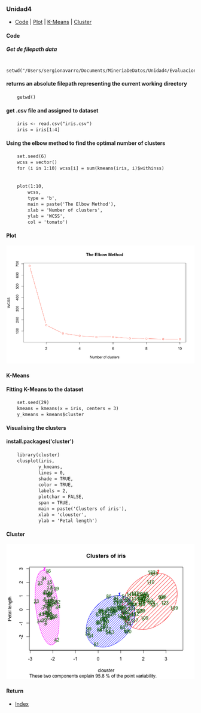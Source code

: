 ### Unidad4

- [Code](#Code) | [Plot](#Plot) | [K-Means](#K-Means) | [Cluster](#Cluster)

#### Code
##### Get de filepath data
        setwd("/Users/sergionavarro/Documents/MineriaDeDatos/Unidad4/Evaluacion")
#### returns an absolute filepath representing the current working directory
        getwd()
#### get .csv file and assigned to dataset
        iris <- read.csv("iris.csv")
        iris = iris[1:4]

#### Using the elbow method to find the optimal number of clusters
        set.seed(6)
        wcss = vector()
        for (i in 1:10) wcss[i] = sum(kmeans(iris, i)$withinss)


        plot(1:10,
            wcss,
            type = 'b',
            main = paste('The Elbow Method'),
            xlab = 'Number of clusters',
            ylab = 'WCSS',
            col = 'tomato')

#### Plot
![alt text](https://github.com/serchnm/MineriaDeDatos/blob/Unidad4/Unidad4/Evaluacion/Images/redDiagram.png)

#### K-Means
#### Fitting K-Means to the dataset
        set.seed(29)
        kmeans = kmeans(x = iris, centers = 3)
        y_kmeans = kmeans$cluster

#### Visualising the clusters
#### install.packages('cluster')
        library(cluster)
        clusplot(iris,
                y_kmeans,
                lines = 0,
                shade = TRUE,
                color = TRUE,
                labels = 2,
                plotchar = FALSE,
                span = TRUE,
                main = paste('Clusters of iris'),
                xlab = 'clouster',
                ylab = 'Petal length')
                
#### Cluster
![alt text](https://github.com/serchnm/MineriaDeDatos/blob/Unidad4/Unidad4/Evaluacion/Images/Rplot.png)

#### Return
- [Index](#Unidad4)
